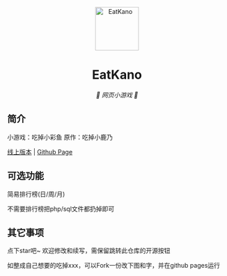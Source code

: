 <p align="center">
  <a href="https://wututua.gitee.io/eat-small-colored-fish"><img src="https://gitee.com/wututua/eat-small-colored-fish/raw/master/static/image/ClickBefore.png" width="100" height="100" alt="EatKano"></a>
</p>
<div align="center">

# EatKano

_🦌 网页小游戏 🥛_

</div>


## 简介

小游戏：吃掉小彩鱼 原作：吃掉小鹿乃

[线上版本](https://wututua.gitee.io/eat-small-colored-fish)
|
[Github Page](https://cdxcy.cf.339688.xyz/)

## 可选功能

简易排行榜(日/周/月)

不需要排行榜把php/sql文件都扔掉即可

## 其它事项

点下star吧~ 欢迎修改和续写，需保留跳转此仓库的开源按钮

如整成自己想要的吃掉xxx，可以Fork一份改下图和字，并在github pages运行
